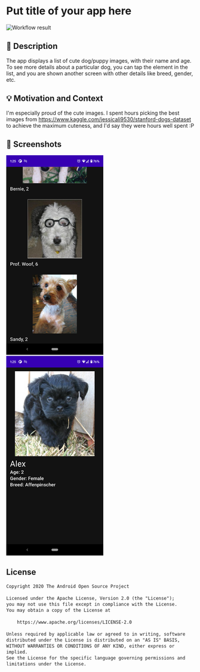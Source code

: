 # Put title of your app here

<!--- Replace <OWNER> with your Github Username and <REPOSITORY> with the name of your repository. -->
<!--- You can find both of these in the url bar when you open your repository in github. -->
![Workflow result](https://github.com/pranavgade20/android-dev-challenge-compose/workflows/Check/badge.svg)


## :scroll: Description
<!--- Describe your app in one or two sentences -->
The app displays a list of cute dog/puppy images, with their name and age. To see more details about a particular dog, you can tap the element in the list, and you are shown another screen with other details like breed, gender, etc.

## :bulb: Motivation and Context
<!--- Optionally point readers to interesting parts of your submission. -->
<!--- What are you especially proud of? -->
I'm especially proud of the cute images. I spent hours picking the best images from https://www.kaggle.com/jessicali9530/stanford-dogs-dataset to achieve the maximum cuteness, and I'd say they were hours well spent :P

## :camera_flash: Screenshots
<!-- You can add more screenshots here if you like -->
<img src="/results/screenshot_1.png" width="260">&emsp;<img src="/results/screenshot_2.png" width="260">

## License
```
Copyright 2020 The Android Open Source Project

Licensed under the Apache License, Version 2.0 (the "License");
you may not use this file except in compliance with the License.
You may obtain a copy of the License at

    https://www.apache.org/licenses/LICENSE-2.0

Unless required by applicable law or agreed to in writing, software
distributed under the License is distributed on an "AS IS" BASIS,
WITHOUT WARRANTIES OR CONDITIONS OF ANY KIND, either express or implied.
See the License for the specific language governing permissions and
limitations under the License.
```
